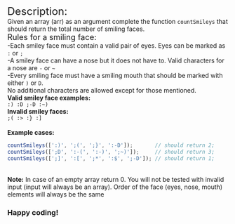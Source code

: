 <font size="5">Description:</font><br>
Given an array (arr) as an argument complete the function `countSmileys` that should return the total number of smiling faces.<br>
<font size="4">Rules for a smiling face:</font><br>
-Each smiley face must contain a valid pair of eyes.
Eyes can be marked as `:` or `;`<br>
-A smiley face can have a nose but it does not have to.
Valid characters for a nose are `-` or `~`<br>
-Every smiling face must have a smiling mouth that should be marked with either
`)` or `D`.<br>
No additional characters are allowed except for those mentioned.<br>
<strong>Valid smiley face examples:</strong><br>
`:) :D ;-D :~)`<br>
<strong>Invalid smiley faces:</strong><br>
`;( :> :} :]`
<br><br>
<strong>Example cases:</strong><br>
```javascript
countSmileys([':)', ';(', ';}', ':-D']);       // should return 2;
countSmileys([';D', ':-(', ':-)', ';~)']);     // should return 3;
countSmileys([';]', ':[', ';*', ':$', ';-D']); // should return 1;
```
<br>
<b>Note:</b> In case of an empty array return 0. You will not be tested with invalid input (input will always be an array). Order of the face (eyes, nose, mouth) elements will always be the same
<h3>Happy coding!</h3>

